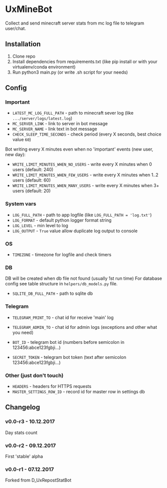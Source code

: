 # UxMineBot
Collect and send minecraft server stats from mc log file to telegram user/chat.

## Installation
1. Clone repo
1. Install dependencies from requirements.txt (like pip install or with your virtualenv/conda environment)
1. Run python3 main.py (or write .sh script for your needs)

## Config
### Important
- `LATEST_MC_LOG_FULL_PATH` - path to minecraft sever log (like `.../server/logs/latest.log`)
- `MC_SERVER_LINK` - link to server in bot message
- `MC_SERVER_NAME` - link text in bot message
- `CHECK_SLEEP_TIME_SECONDS` - check period (every X seconds, best choice value `60`)

Bot writing every X minutes even when no 'important' events (new user, new day):
- `WRITE_LIMIT_MINUTES_WHEN_NO_USERS` - write every X minutes when 0 users (default: 240)
- `WRITE_LIMIT_MINUTES_WHEN_FEW_USERS` - write every X minutes when 1..2 users (default: 60)
- `WRITE_LIMIT_MINUTES_WHEN_MANY_USERS` - write every X minutes when 3+ users (default: 20)

### System vars
- `LOG_FULL_PATH` - path to app logfile (like `LOG_FULL_PATH = 'log.txt'`)
- `LOG_FORMAT` - default python logger format string
- `LOG_LEVEL` - min level to log
- `LOG_OUTPUT` - `True` value allow duplicate log output to console

### OS
- `TIMEZONE` - timezone for logfile and check timers

### DB
DB will be created when db file not found (usually 1st run time)
For database config see table structure in `helpers/db_models.py` file.
- `SQLITE_DB_FULL_PATH` - path to sqlite db

### Telegram
- `TELEGRAM_PRINT_TO` - chat id for receive 'main' log
- `TELEGRAM_ADMIN_TO` - chat id for admin logs (exceptions and other what you need)

- `BOT_ID` - telegram bot id (numbers before semicolon in 123456:abce123fgbji...)
- `SECRET_TOKEN` - telegram bot token (text after semicolon 123456:abce123fgbji...)

### Other (just don't touch)
- `HEADERS` - headers for HTTPS requests
- `MASTER_SETTINGS_ROW_ID` - record id for master row in settings db

## Changelog
### v0.0-r3 - 10.12.2017
Day stats count

### v0.0-r2 - 09.12.2017
First 'stable' alpha

### v0.0-r1 - 07.12.2017
Forked from D_UxRepostStatBot
